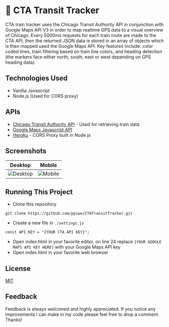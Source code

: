 #  :station: CTA Transit Tracker

CTA train tracker uses the Chicago Transit Authority API in conjunction with Google Maps API V3 in order to map realtime GPS data to a visual overview of Chicago. Every 5000ms requests for each train route are made to the CTA API, then the returned JSON data is stored in an array of objects which is then mapped used the Google Maps API. Key features include: color coded lines, train filtering based on train line colors, and heading detection (the markers face either north, south, east or west depending on GPS heading data).

## Technologies Used

* Vanilla Javascript
* Node.js (Used for CORS proxy)

## APIs

* [Chicago Transit Authority API](https://www.transitchicago.com/developers/traintracker/) - Used for retrieving train data
* [Google Maps Javascript API](https://developers.google.com/maps/documentation/javascript/tutorial)
* [Heroku](https://www.heroku.com/) - CORS Proxy built in Node.js


## Screenshots
Desktop | Mobile
--------|-------
![Desktop](https://i.imgur.com/4cx2DWZ.png?1) | ![Mobile](https://i.imgur.com/f0V40gx.png?1)


## Running This Project
* Clone this repository 
``` 
git clone https://github.com/ppiwo/CTATransitTracker.git 
```
* Create a new file in ```./settings.js```
``` 
const API_KEY = "{YOUR CTA API KEY}";
```
* Open index.html in your favorite editor, on line 24 replace ```{YOUR GOOGLE MAPS API KEY HERE}``` with your Google Maps API key
* Open index.html in your favorite web browser


## License
[MIT](https://choosealicense.com/licenses/mit/)

## Feedback
Feedback is always welcomed and highly appreciated. If you notice any improvements I can make in my code please feel free to drop a comment. Thanks!